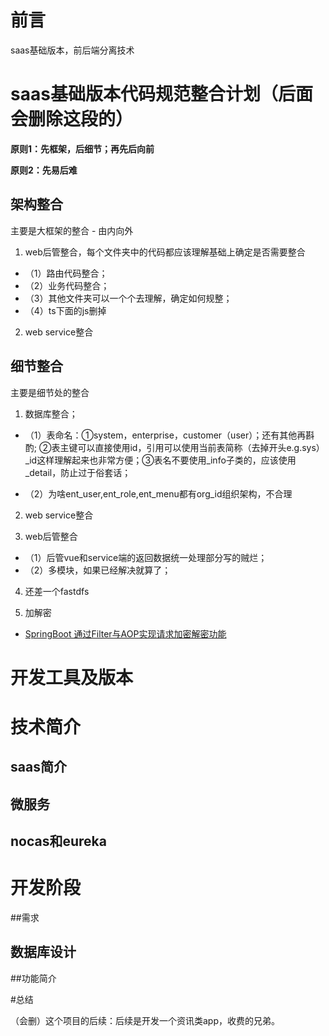 # 前言

saas基础版本，前后端分离技术


# saas基础版本代码规范整合计划（后面会删除这段的）

**原则1：先框架，后细节；再先后向前**

**原则2：先易后难**

## 架构整合

主要是大框架的整合 - 由内向外

1. web后管整合，每个文件夹中的代码都应该理解基础上确定是否需要整合

 - （1）路由代码整合；
 - （2）业务代码整合；
 - （3）其他文件夹可以一个个去理解，确定如何规整；
 - （4）ts下面的js删掉

2. web service整合

## 细节整合

主要是细节处的整合

1. 数据库整合；

 - （1）表命名：①system，enterprise，customer（user）；还有其他再斟酌; ②表主键可以直接使用id，引用可以使用当前表简称（去掉开头e.g.sys）_id这样理解起来也非常方便；③表名不要使用_info子类的，应该使用_detail，防止过于俗套话；

 - （2）为啥ent_user,ent_role,ent_menu都有org_id组织架构，不合理

2. web service整合


3. web后管整合

 - （1）后管vue和service端的返回数据统一处理部分写的贼烂；
 - （2）多模块，如果已经解决就算了；

4. 还差一个fastdfs

5. 加解密

 -  [SpringBoot 通过Filter与AOP实现请求加密解密功能](https://blog.csdn.net/afgasdg/article/details/120572937)


# 开发工具及版本



# 技术简介

## saas简介

## 微服务

## nocas和eureka


# 开发阶段

##需求

## 数据库设计

##功能简介


#总结

（会删）这个项目的后续：后续是开发一个资讯类app，收费的兄弟。





